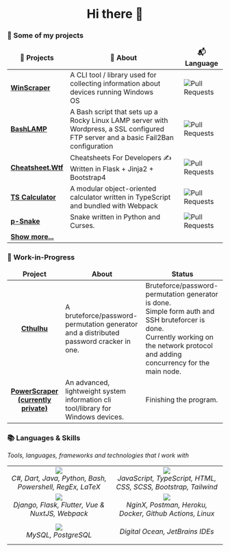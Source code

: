 <h1 align="center">Hi there 👋</h1>

### 📃 Some of my projects

<table align="" style="width: 100%">
    <thead align="center">
    <tr>
        <td><b>🎁 Projects</b></td>
        <td><b>🔖 About</b></td>
        <td><b>📬 Language</b></td>
    </tr>
    </thead>
    <tbody>
        <tr>
        <td><a href="https://github.com/blue-hexagon/WinScraper"><b>WinScraper</b></a></td>
        <td style="">A CLI tool / library used for collecting information about devices running Windows OS&nbsp;&nbsp;&nbsp;&nbsp;&nbsp;&nbsp;&nbsp;&nbsp;&nbsp;&nbsp;&nbsp;&nbsp;&nbsp;&nbsp;&nbsp;&nbsp;&nbsp;&nbsp;&nbsp;&nbsp;&nbsp;&nbsp;&nbsp;</td>
        <td><img alt="Pull Requests"
                 src="https://img.shields.io/github/languages/top/blue-hexagon/WinScraper?style=flat-square&labelColor=343b41"/>
        </td>
    </tr>
    <!--
    <tr>
        <td><a href="https://github.com/blue-hexagon/django-todo"><b>Django Todo</b></a></td>
        <td></td>>
        <td><img alt="Pull Requests"
                 src="https://img.shields.io/github/languages/top/blue-hexagon/django-todo?style=flat-square&labelColor=343b41"/>
        </td>
    </tr>
    -->
     <tr>
        <td><a href="https://github.com/blue-hexagon/BashLamp"><b>BashLAMP</b></a></td>
        <td>A Bash script that sets up a Rocky Linux LAMP server with Wordpress, a SSL configured FTP server and a basic Fail2Ban configuration</td>
        <td><img alt="Pull Requests"
                 src="https://img.shields.io/github/languages/top/blue-hexagon/BashLamp?style=flat-square&labelColor=343b41"/>
        </td>
    </tr>
    <tr>
        <td><a href="https://github.com/blue-hexagon/Cheatsheet"><b>Cheatsheet.Wtf</b></a></td>
        <td>Cheatsheets For Developers ✍ Written in Flask + Jinja2 + Bootstrap4</td>
        <td><img alt="Pull Requests"
                 src="https://img.shields.io/github/languages/top/blue-hexagon/Cheatsheet?style=flat-square&labelColor=343b41"/>
        </td>
    </tr>
    <tr>
        <td><a href="https://github.com/blue-hexagon/TS-Calculator"><b>TS Calculator</b></a></td>
        <td>A modular object-oriented calculator written in TypeScript and bundled with Webpack</td>
        <td><img alt="Pull Requests"
                 src="https://img.shields.io/github/languages/top/blue-hexagon/TS-Calculator?style=flat-square&labelColor=343b41"/>
        </td>
    </tr>
    <tr>
        <td><a href="https://github.com/blue-hexagon/p-Snake"><b>p-Snake</b></a></td>
        <td>Snake written in Python and Curses. </td>
        <td><img alt="Pull Requests"
                 src="https://img.shields.io/github/languages/top/blue-hexagon/p-Snake?style=flat-square&labelColor=343b41"/>
        </td>
    </tr>
    <tr>
        <td><a href="https://github.com/blue-hexagon?tab=repositories"><b>Show more...</b></a></td>
    </tr>
    </tbody>
</table>


### 📃 Work-in-Progress
<table align="" style="width: 100%">
    <thead align="center">
    <tr border: none;>
        <td><b>Project</b></td>
        <td><b>About</b></td>
        <td><b>Status</b></td>
    </tr>
    </thead>
    <tbody>
    <tr>
        <td align="center">
        <a href="https://github.com/blue-hexagon/Cthulhu"><b>Cthulhu</b></a>
        </td>
        <td>
            A bruteforce/password-permutation generator and a distributed password cracker in one.
        </td>
        <td>
            Bruteforce/password-permutation generator is done.<br>Simple form auth and SSH bruteforcer is done.<br>Currently working on the network protocol and adding concurrency for the main node.
        </td>
    </tr>
            <tr>
        <td align="center">
        <a href="https://github.com/blue-hexagon/PowerScraper"><b>PowerScraper (currently private)</b></a>
        </td>
        <td>
An advanced, lightweight system information cli tool/library for Windows devices.
        </td>
        <td>
            Finishing the program.
        </td>
    </tr>
    </tbody>
</table>

### 📚 Languages & Skills
*Tools, languages, frameworks and technologies that I work with*
<table align="center">
<tr>
<td align="center">
<img src="https://skillicons.dev/icons?i=cs,dart,java,python,bash,powershell,regex,latex&theme=light"/>
<br>
<i align="">C#, Dart, Java, Python, Bash, Powershell, RegEx, LaTeX</i>
</td>
<td align="center">
<img src="https://skillicons.dev/icons?i=javascript,typescript,html,css,sass,bootstrap,tailwind&theme=light"/>
<br>
<i align="center">JavaScript, TypeScript, HTML, CSS, SCSS, Bootstrap, Tailwind</i>
</td>
</tr>
    
<tr>
<td align="center">
<img src="https://skillicons.dev/icons?i=django,flask,flutter,nuxtjs,webpack&theme=light"/>
<br>
<i align="center">Django, Flask, Flutter, Vue & NuxtJS, Webpack</i>
</td>
<td align="center">
<img src="https://skillicons.dev/icons?i=nginx,postman,heroku,docker,githubactions,linux&theme=light"/>
<br>
<i align="center">NginX, Postman, Heroku, Docker, Github Actions, Linux</i>
</td>
</tr>
    
<tr>
<td align="center">
<img src="https://skillicons.dev/icons?i=mysql,postgres&theme=light"/>
<br>
<i align="center">MySQL, PostgreSQL</i>
</td>
    
<td align="center">

<i align="center">Digital Ocean, JetBrains IDEs</i>
</td>
</tr>
</table>
